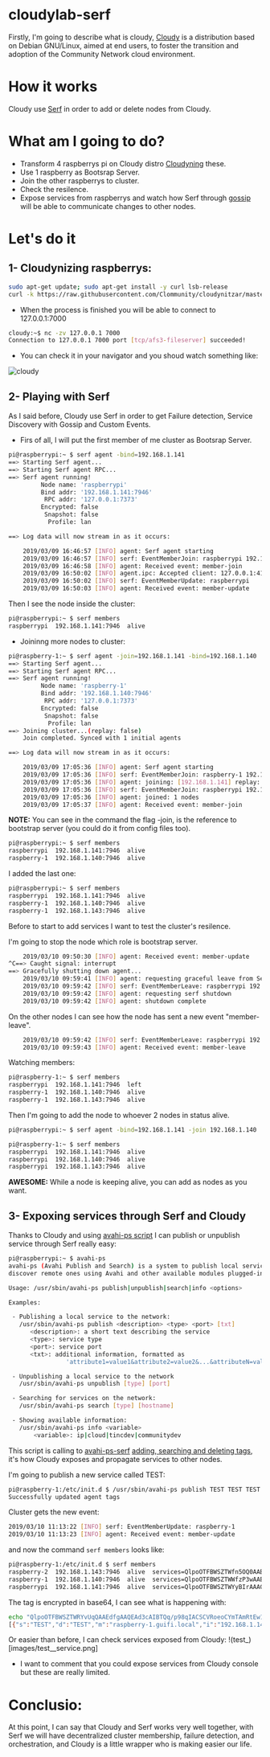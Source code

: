 # cloudylab-serf

Firstly, I'm going to describe what is cloudy, [Cloudy](http://cloudy.community/) is a distribution based on Debian GNU/Linux, aimed at end users, to foster the transition and adoption of the Community Network cloud environment.

# How it works

Cloudy use [Serf](https://www.serf.io/)  in order to add or delete nodes from Cloudy.

# What am I going to do? 

- Transform 4 raspberrys pi on Cloudy distro [Cloudyning](https://github.com/Clommunity/cloudynitzar) these.
- Use 1 raspberry as Bootsrap Server.
- Join the other raspberrys to cluster.
- Check the resilence.
- Expose services from raspberrys and watch how Serf through [gossip](https://www.serf.io/docs/internals/gossip.html) will be able to communicate changes to other nodes. 

# Let's do it 
## 1- Cloudynizing raspberrys:
```sh
sudo apt-get update; sudo apt-get install -y curl lsb-release
curl -k https://raw.githubusercontent.com/Clommunity/cloudynitzar/master/cloudynitzar.sh |sudo  bash -
```
- When the process is finished you will be able to connect to 127.0.0.1:7000
```sh
cloudy:~$ nc -zv 127.0.0.1 7000
Connection to 127.0.0.1 7000 port [tcp/afs3-fileserver] succeeded!
```

- You can check it in your navigator and you shoud watch something like:

![cloudy](images/home.png)

## 2- Playing with Serf

As I said before, Cloudy use Serf in order to get Failure detection, Service Discovery with Gossip and Custom Events.

- Firs of all, I will put the first member of me cluster as Bootsrap Server.

```sh
pi@raspberrypi:~ $ serf agent -bind=192.168.1.141
==> Starting Serf agent...
==> Starting Serf agent RPC...
==> Serf agent running!
         Node name: 'raspberrypi'
         Bind addr: '192.168.1.141:7946'
          RPC addr: '127.0.0.1:7373'
         Encrypted: false
          Snapshot: false
           Profile: lan

==> Log data will now stream in as it occurs:

    2019/03/09 16:46:57 [INFO] agent: Serf agent starting
    2019/03/09 16:46:57 [INFO] serf: EventMemberJoin: raspberrypi 192.168.1.141
    2019/03/09 16:46:58 [INFO] agent: Received event: member-join
    2019/03/09 16:50:02 [INFO] agent.ipc: Accepted client: 127.0.0.1:41974
    2019/03/09 16:50:02 [INFO] serf: EventMemberUpdate: raspberrypi
    2019/03/09 16:50:03 [INFO] agent: Received event: member-update
```

Then I see the node inside the cluster:

```sh
pi@raspberrypi:~ $ serf members
raspberrypi  192.168.1.141:7946  alive  
```

- Joininng more nodes to cluster:

```sh
pi@raspberry-1:~ $ serf agent -join=192.168.1.141 -bind=192.168.1.140
==> Starting Serf agent...
==> Starting Serf agent RPC...
==> Serf agent running!
         Node name: 'raspberry-1'
         Bind addr: '192.168.1.140:7946'
          RPC addr: '127.0.0.1:7373'
         Encrypted: false
          Snapshot: false
           Profile: lan
==> Joining cluster...(replay: false)
    Join completed. Synced with 1 initial agents

==> Log data will now stream in as it occurs:

    2019/03/09 17:05:36 [INFO] agent: Serf agent starting
    2019/03/09 17:05:36 [INFO] serf: EventMemberJoin: raspberry-1 192.168.1.140
    2019/03/09 17:05:36 [INFO] agent: joining: [192.168.1.141] replay: false
    2019/03/09 17:05:36 [INFO] serf: EventMemberJoin: raspberrypi 192.168.1.141
    2019/03/09 17:05:36 [INFO] agent: joined: 1 nodes
    2019/03/09 17:05:37 [INFO] agent: Received event: member-join
```
**NOTE:** You can see in the command the flag -join, is the reference to bootstrap server (you could do it from config files too).

```sh
pi@raspberrypi:~ $ serf members
raspberrypi  192.168.1.141:7946  alive
raspberry-1  192.168.1.140:7946  alive
```

I added the last one: 

```sh
pi@raspberrypi:~ $ serf members
raspberrypi  192.168.1.141:7946  alive
raspberry-1  192.168.1.140:7946  alive
raspberry-1  192.168.1.143:7946  alive
```

Before to start to add services I want to test the cluster's resilence.

I'm going to stop the node which role is bootstrap server.

```sh
    2019/03/10 09:50:30 [INFO] agent: Received event: member-update
^C==> Caught signal: interrupt
==> Gracefully shutting down agent...
    2019/03/10 09:59:41 [INFO] agent: requesting graceful leave from Serf
    2019/03/10 09:59:42 [INFO] serf: EventMemberLeave: raspberrypi 192.168.1.141
    2019/03/10 09:59:42 [INFO] agent: requesting serf shutdown
    2019/03/10 09:59:42 [INFO] agent: shutdown complete
```
On the other nodes I can see how the node has sent a new event "member-leave".

```sh
    2019/03/10 09:59:42 [INFO] serf: EventMemberLeave: raspberrypi 192.168.1.141
    2019/03/10 09:59:43 [INFO] agent: Received event: member-leave
```

Watching members:

```sh
pi@raspberry-1:~ $ serf members
raspberrypi  192.168.1.141:7946  left
raspberry-1  192.168.1.140:7946  alive
raspberry-1  192.168.1.143:7946  alive
```

Then I'm going to add the node to whoever 2 nodes in status alive.

```sh
pi@raspberrypi:~ $ serf agent -bind=192.168.1.141 -join 192.168.1.140
```

```sh
pi@raspberry-1:~ $ serf members
raspberrypi  192.168.1.141:7946  alive
raspberrypi  192.168.1.140:7946  alive
raspberrypi  192.168.1.143:7946  alive
```

**AWESOME:** While a node is keeping alive, you can add as nodes as you want.


## 3- Expoxing services through Serf and Cloudy

Thanks to Cloudy and using [avahi-ps script](https://github.com/Clommunity/avahi-ps/blob/master/avahi-ps) I can publish or unpublish service through Serf really easy:

```sh
pi@raspberrypi:~ $ avahi-ps
avahi-ps (Avahi Publish and Search) is a system to publish local services and
discover remote ones using Avahi and other available modules plugged-in.

Usage: /usr/sbin/avahi-ps publish|unpublish|search|info <options>

Examples:

 - Publishing a local service to the network:
   /usr/sbin/avahi-ps publish <description> <type> <port> [txt]
      <description>: a short text describing the service
      <type>: service type
      <port>: service port
      <txt>: additional information, formatted as
                'attribute1=value1&attribute2=value2&...&attributeN=valueN'

 - Unpublishing a local service to the network
   /usr/sbin/avahi-ps unpublish [type] [port]

 - Searching for services on the network:
   /usr/sbin/avahi-ps search [type] [hostname]

 - Showing available information:
   /usr/sbin/avahi-ps info <variable>
       <variable>: ip|cloud|tincdev|communitydev
```

This script is calling to [avahi-ps-serf](https://github.com/Clommunity/package-serf/blob/master/usr/share/avahi-ps/plugs/avahi-ps-serf) [adding, searching and deleting tags](https://www.serf.io/docs/commands/tags.html), it's how Cloudy exposes and propagate services to other nodes.

I'm going to publish a new service called TEST:

```sh
pi@raspberry-1:/etc/init.d $ /usr/sbin/avahi-ps publish TEST TEST TEST TEST
Successfully updated agent tags
```

Cluster gets the new event:

```sh
2019/03/10 11:13:22 [INFO] serf: EventMemberUpdate: raspberry-1
2019/03/10 11:13:23 [INFO] agent: Received event: member-update
```

and now the command `serf members` looks like:

```sh
pi@raspberry-1:/etc/init.d $ serf members
raspberry-2  192.168.1.143:7946  alive  services=QlpoOTFBWSZTWfn5OQ0AABtfgAAQEAcTEAABTQq/p98qIABBEaTNTRoADT1GgxDGExNBgjEMjCZc1Bt4MgWb/IGXhWoBMhGpCJZOxzBYAGrzVDafCo5vimkNvb+qPpelFkCc0O1dTFl4tMWJnkyU1/i7kinChIfPycho
raspberry-1  192.168.1.140:7946  alive  services=QlpoOTFBWSZTWWfzP3wAAEdfgAAQEAd3cAIBTQq/p98qIACSCVU2h6kwATAQbII9T0EoVNGmT0jIaNqabQE0MU807XzNcXs4kI0gZ4GWa4RLKRRoTiCmgw0rlBNdT0eSoU6Dx48UJCs4FZuYYUYRHBC6AMWCdjhdrHxp6GNHu4fPpgXEB+P54iaIbxE0ZyPmw5QhUKIxahHnFqGG7kOhdyRThQkGfzP3wA==
raspberrypi  192.168.1.141:7946  alive  services=QlpoOTFBWSZTWYyBIrAAACDfgAAQEAU3cAABTQq/p98qIAB0KmamNQAaA00NGmj1CE1DTTTIDTQD1BoCxgGvU1qSGcNuDVCWkQR6RLEbmWzg5wpel4RESCEcNtwe0nBHN0TiZsGXyr89gMVvEZjdByRAu5E6UKOTFfEn8XckU4UJCMgSKwA=
```

The tag is encrypted in base64, I can see what is happening with:

```sh
echo "QlpoOTFBWSZTWRYvUqQAAEdfgAAQEAd3cAIBTQq/p98qIACSCVRoeoCYmTAmRtEw1PQShUyaY1DTQNqaPUzSYmmnXgnO/e1xezicmSBlE+ZLGRaCSZCoQU/DDOpQTXU8HcsFOI8ePFCctNpabGGFGERwQugEVgjhuuvV4YZmrB2IPvJcWD50fz1CwQ/Qk0ZwPGw1QhSKIxahHWlaFzd0OxdyRThQkBYvUqQ="|base64 -d - |bunzip2 -
[{"s":"TEST","d":"TEST","m":"raspberry-1.guifi.local","i":"192.168.1.140","p":"TEST","e":"","t":"TEST"},{"s":"tincvpn","d":"TincVPN_System","m":"raspberry-1.guifi.local","i":"192.168.1.140","p":"665","e":"","t":""}]
```

Or easier than before, I can check services exposed from Cloudy:
!(test_)[images/test__service.png]

- I want to comment that you could expose services from Cloudy console but these are really limited.

# Conclusio:

At this point, I can say that Cloudy and Serf works very well together, with Serf we will have decentralized cluster membership, failure detection, and orchestration, and Cloudy is a little wrapper who is making easier our life.

